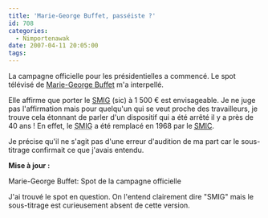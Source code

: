 ```yaml
---
title: 'Marie-George Buffet, passéiste ?'
id: 708
categories:
  - Nimportenawak
date: 2007-04-11 20:05:00
tags:
---
```


La campagne officielle pour les présidentielles a commencé. Le spot télévisé de [Marie-George Buffet](http://fr.wikipedia.org/wiki/Marie-George_Buffet) m'a interpellé.

Elle affirme que porter le [SMIG](http://fr.wikipedia.org/wiki/SMIG) (sic) à 1 500 € est envisageable. Je ne juge pas l'affirmation mais pour quelqu'un qui se veut proche des travailleurs, je trouve cela étonnant de parler d'un dispositif qui a été arrêté il y a près de 40 ans&nbsp;! En effet, le <acronym title="Salaire minimum interprofessionnel garanti">SMIG</acronym> a été remplacé en 1968 par le [<acronym title="Salaire minimum interprofessionnel de croissance">SMIC</acronym>](http://fr.wikipedia.org/wiki/Salaire_minimum_interprofessionnel_de_croissance).

Je précise qu'il ne s'agit pas d'une erreur d'audition de ma part car le sous-titrage confirmait ce que j'avais entendu.

**Mise à jour :**
 <object type="application/x-shockwave-flash" data="http://www.dailymotion.com/swf/7ygK4tJdnzNgLbWbr" width="425" height="335"  > 	<param name="movie" value="http://www.dailymotion.com/swf/7ygK4tJdnzNgLbWbr" /> 	<param name="wmode" value="transparent" /> 	

Marie-George Buffet: Spot de la campagne officielle
 </object> 

J'ai trouvé le spot en question. On l'entend clairement dire "SMIG" mais le sous-titrage est curieusement absent de cette version.